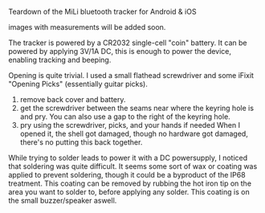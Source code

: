 Teardown of the MiLi bluetooth tracker for Android & iOS

images with measurements will be added soon.

The tracker is powered by a CR2032 single-cell "coin" battery.
It can be powered by applying 3V/1A DC, this is enough to power the device, enabling tracking and beeping.

Opening is quite trivial. I used a small flathead screwdriver and some iFixit "Opening Picks" (essentially guitar picks).
1. remove back cover and battery.
2. get the screwdriver between the seams near where the keyring hole is and pry. You can also use a gap to the right of the keyring hole.
3. pry using the screwdriver, picks, and your hands if needed
When I opened it, the shell got damaged, though no hardware got damaged, there's no putting this back together.

While trying to solder leads to power it with a DC powersupply, I noticed that soldering was quite difficult. It seems some sort of wax or coating was applied to prevent soldering, though it could be a byproduct of the IP68 treatment. This coating can be removed by rubbing the hot iron tip on the area you want to solder to, before applying any solder.
This coating is on the small buzzer/speaker aswell.
